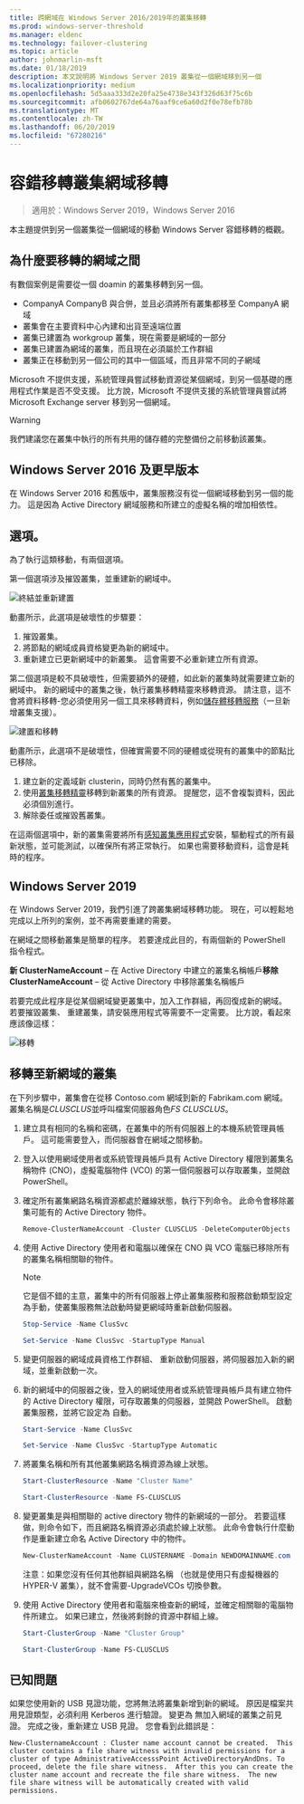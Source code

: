 ```yaml
---
title: 跨網域在 Windows Server 2016/2019年的叢集移轉
ms.prod: windows-server-threshold
ms.manager: eldenc
ms.technology: failover-clustering
ms.topic: article
author: johnmarlin-msft
ms.date: 01/18/2019
description: 本文說明將 Windows Server 2019 叢集從一個網域移到另一個
ms.localizationpriority: medium
ms.openlocfilehash: 5d5aaa333d2e20fa25e4738e343f326d63f75c6b
ms.sourcegitcommit: afb0602767de64a76aaf9ce6a60d2f0e78efb78b
ms.translationtype: MT
ms.contentlocale: zh-TW
ms.lasthandoff: 06/20/2019
ms.locfileid: "67280216"
---
```

# <a name="failover-cluster-domain-migration"></a>容錯移轉叢集網域移轉

> 適用於：Windows Server 2019，Windows Server 2016

本主題提供到另一個叢集從一個網域的移動 Windows Server 容錯移轉的概觀。

## <a name="why-migrate-between-domains"></a>為什麼要移轉的網域之間

有數個案例是需要從一個 doamin 的叢集移轉到另一個。

- CompanyA CompanyB 與合併，並且必須將所有叢集都移至 CompanyA 網域
- 叢集會在主要資料中心內建和出貨至遠端位置
- 叢集已建置為 workgroup 叢集，現在需要是網域的一部分
- 叢集已建置為網域的叢集，而且現在必須屬於工作群組
- 叢集正在移動到另一個公司的其中一個區域，而且非常不同的子網域

Microsoft 不提供支援，系統管理員嘗試移動資源從某個網域，到另一個基礎的應用程式作業是否不受支援。 比方說，Microsoft 不提供支援的系統管理員嘗試將 Microsoft Exchange server 移到另一個網域。

   > [!WARNING]
   > 我們建議您在叢集中執行的所有共用的儲存體的完整備份之前移動該叢集。

## <a name="windows-server-2016-and-earlier"></a>Windows Server 2016 及更早版本

在 Windows Server 2016 和舊版中，叢集服務沒有從一個網域移動到另一個的能力。  這是因為 Active Directory 網域服務和所建立的虛擬名稱的增加相依性。   

## <a name="options"></a>選項。

為了執行這類移動，有兩個選項。

第一個選項涉及摧毀叢集，並重建新的網域中。

![終結並重新建置](media/Cross-Domain-Cluster-Migration/Cross-Cluster-Domain-Migration-1.gif)

動畫所示，此選項是破壞性的步驟要：

1. 摧毀叢集。
2. 將節點的網域成員資格變更為新的網域中。
3. 重新建立已更新網域中的新叢集。  這會需要不必重新建立所有資源。

第二個選項是較不具破壞性，但需要額外的硬體，如此新的叢集時就需要建立新的網域中。  新的網域中的叢集之後，執行叢集移轉精靈來移轉資源。 請注意，這不會將資料移轉-您必須使用另一個工具來移轉資料，例如[儲存體移轉服務](../storage/storage-migration-service/overview.md)（一旦新增叢集支援）。

![建置和移轉](media/Cross-Domain-Cluster-Migration/Cross-Cluster-Domain-Migration-2.gif)

動畫所示，此選項不是破壞性，但確實需要不同的硬體或從現有的叢集中的節點比已移除。

1. 建立新的定義域新 clusterin，同時仍然有舊的叢集中。
2. 使用[叢集移轉精靈](https://docs.microsoft.com/previous-versions/windows/it-pro/windows-server-2008-R2-and-2008/cc754481(v=ws.10))移轉到新叢集的所有資源。 提醒您，這不會複製資料，因此必須個別進行。
3. 解除委任或摧毀舊叢集。

在這兩個選項中，新的叢集需要將所有[感知叢集應用程式](https://technet.microsoft.com/aa369082(v=vs.90))安裝，驅動程式的所有最新狀態，並可能測試，以確保所有將正常執行。  如果也需要移動資料，這會是耗時的程序。

## <a name="windows-server-2019"></a>Windows Server 2019

在 Windows Server 2019，我們引進了跨叢集網域移轉功能。  現在，可以輕鬆地完成以上所列的案例，並不再需要重建的需要。  

在網域之間移動叢集是簡單的程序。 若要達成此目的，有兩個新的 PowerShell 指令程式。

**新 ClusterNameAccount** – 在 Active Directory 中建立的叢集名稱帳戶**移除 ClusterNameAccount** – 從 Active Directory 中移除叢集名稱帳戶

若要完成此程序是從某個網域變更叢集中，加入工作群組，再回復成新的網域。  若要摧毀叢集、 重建叢集，請安裝應用程式等需要不一定需要。 比方說，看起來應該像這樣：

![移轉](media/Cross-Domain-Cluster-Migration/Cross-Cluster-Domain-Migration-3.gif)

## <a name="migrating-a-cluster-to-a-new-domain"></a>移轉至新網域的叢集

在下列步驟中，叢集會在從移 Contoso.com 網域到新的 Fabrikam.com 網域。  叢集名稱是*CLUSCLUS*並呼叫檔案伺服器角色*FS CLUSCLUS*。

1. 建立具有相同的名稱和密碼，在叢集中的所有伺服器上的本機系統管理員帳戶。  這可能需要登入，而伺服器會在網域之間移動。
2. 登入以使用網域使用者或系統管理員帳戶具有 Active Directory 權限到叢集名稱物件 (CNO)，虛擬電腦物件 (VCO) 的第一個伺服器可以存取叢集，並開啟 PowerShell。
3. 確定所有叢集網路名稱資源都處於離線狀態，執行下列命令。  此命令會移除叢集可能有的 Active Directory 物件。

   ```PowerShell
   Remove-ClusterNameAccount -Cluster CLUSCLUS -DeleteComputerObjects
   ```
4. 使用 Active Directory 使用者和電腦以確保在 CNO 與 VCO 電腦已移除所有的叢集名稱相關聯的物件。

   > [!NOTE]
   > 它是個不錯的主意，叢集中的所有伺服器上停止叢集服務和服務啟動類型設定為手動，使叢集服務無法啟動時變更網域時重新啟動伺服器。

   ```PowerShell
   Stop-Service -Name ClusSvc

   Set-Service -Name ClusSvc -StartupType Manual
   ```

5. 變更伺服器的網域成員資格工作群組、 重新啟動伺服器，將伺服器加入新的網域，並重新啟動一次。
6. 新的網域中的伺服器之後，登入的網域使用者或系統管理員帳戶具有建立物件的 Active Directory 權限，可存取叢集的伺服器，並開啟 PowerShell。 啟動叢集服務，並將它設定為 自動。

   ```PowerShell
   Start-Service -Name ClusSvc

   Set-Service -Name ClusSvc -StartupType Automatic
   ```
7. 將叢集名稱和所有其他叢集網路名稱資源為線上狀態。

   ```PowerShell
   Start-ClusterResource -Name "Cluster Name"

   Start-ClusterResource -Name FS-CLUSCLUS
   ```

8. 變更叢集是與相關聯的 active directory 物件的新網域的一部分。 若要這樣做，則命令如下，而且網路名稱資源必須處於線上狀態。  此命令會執行什麼動作是重新建立命名 Active Directory 中的物件。

   ```PowerShell
   New-ClusterNameAccount -Name CLUSTERNAME -Domain NEWDOMAINNAME.com -UpgradeVCOs
   ```

    注意：如果您沒有任何其他群組與網路名稱 （也就是使用只有虛擬機器的 HYPER-V 叢集），就不會需要-UpgradeVCOs 切換參數。

9. 使用 Active Directory 使用者和電腦來檢查新的網域，並確定相關聯的電腦物件所建立。 如果已建立，然後將剩餘的資源中群組上線。

   ```PowerShell
   Start-ClusterGroup -Name "Cluster Group"

   Start-ClusterGroup -Name FS-CLUSCLUS
   ```

## <a name="known-issues"></a>已知問題

如果您使用新的 USB 見證功能，您將無法將叢集新增到新的網域。  原因是檔案共用見證類型，必須利用 Kerberos 進行驗證。  變更為 無加入網域的叢集之前見證。  完成之後，重新建立 USB 見證。  您會看到此錯誤是：

```
New-ClusternameAccount : Cluster name account cannot be created.  This cluster contains a file share witness with invalid permissions for a cluster of type AdministrativeAccesssPoint ActiveDirectoryAndDns. To proceed, delete the file share witness.  After this you can create the cluster name account and recreate the file share witness.  The new file share witness will be automatically created with valid permissions.
```


